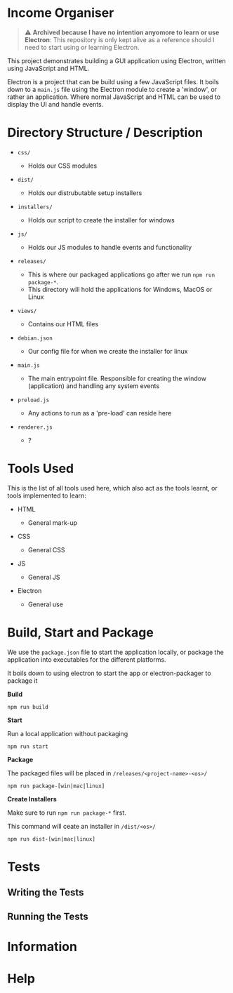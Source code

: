 # Income Organiser

> :warning: **Archived because I have no intention anyomore to learn or use Electron**: This repository is only kept alive as a reference should I need to start using or learning Electron.


This project demonstrates building a GUI application using Electron, written using JavaScript and HTML.

Electron is a project that can be build using a few JavaScript files. It boils down to a `main.js` file using the Electron module to create a 'window', or rather an application. Where normal JavaScript and HTML can be used to display the UI and handle events.

# Directory Structure / Description

* `css/`

    * Holds our CSS modules

* `dist/`

    * Holds our distrubutable setup installers

* `installers/`

    * Holds our script to create the installer for windows

* `js/`

    * Holds our JS modules to handle events and functionality

* `releases/`

    * This is where our packaged applications go after we run `npm run package-*`.
    * This directory will hold the applications for Windows, MacOS or Linux

* `views/`

    * Contains our HTML files
    
* `debian.json`

   * Our config file for when we create the installer for linux

* `main.js`

    * The main entrypoint file. Responsible for creating the window (application) and handling any system events

* `preload.js`

    * Any actions to run as a 'pre-load' can reside here

* `renderer.js`

    * ?

# Tools Used

This is the list of all tools used here, which also act as the tools learnt, or tools implemented to learn:

* HTML

    * General mark-up

* CSS

    * General CSS

* JS

    * General JS

* Electron

    * General use

# Build, Start and Package

We use the `package.json` file to start the application locally, or package the application into executables for the different platforms.

It boils down to using electron to start the app or electron-packager to package it

**Build**

`npm run build`

**Start**

Run a local application without packaging

`npm run start`

**Package**

The packaged files will be placed in `/releases/<project-name>-<os>/`

`npm run package-[win|mac|linux]`

**Create Installers**

Make sure to run `npm run package-*` first.

This command will ceate an installer in `/dist/<os>/`

`npm run dist-[win|mac|linux]`

# Tests

## Writing the Tests

## Running the Tests

# Information

# Help

